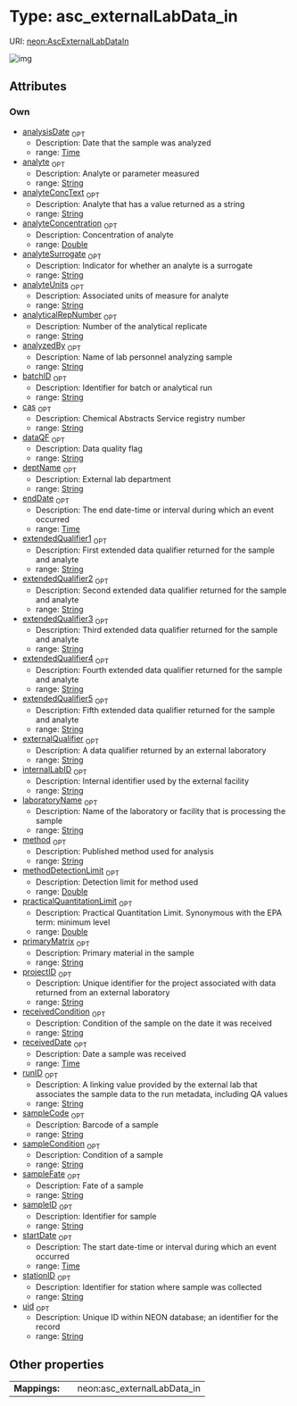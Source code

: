 
# Type: asc_externalLabData_in




URI: [neon:AscExternalLabDataIn](https://data.neonscience.org/AscExternalLabDataIn)


![img](http://yuml.me/diagram/nofunky;dir:TB/class/[AscExternalLabDataIn&#124;uid:string%20%3F;sampleID:string%20%3F;stationID:string%20%3F;startDate:time%20%3F;endDate:time%20%3F;laboratoryName:string%20%3F;internalLabID:string%20%3F;analyte:string%20%3F;method:string%20%3F;methodDetectionLimit:double%20%3F;analyteUnits:string%20%3F;receivedDate:time%20%3F;analysisDate:time%20%3F;analyzedBy:string%20%3F;primaryMatrix:string%20%3F;sampleFate:string%20%3F;sampleCode:string%20%3F;dataQF:string%20%3F;sampleCondition:string%20%3F;batchID:string%20%3F;analyticalRepNumber:string%20%3F;runID:string%20%3F;analyteConcentration:double%20%3F;receivedCondition:string%20%3F;analyteConcText:string%20%3F;analyteSurrogate:string%20%3F;cas:string%20%3F;deptName:string%20%3F;extendedQualifier1:string%20%3F;extendedQualifier2:string%20%3F;extendedQualifier3:string%20%3F;extendedQualifier4:string%20%3F;extendedQualifier5:string%20%3F;externalQualifier:string%20%3F;practicalQuantitationLimit:double%20%3F;projectID:string%20%3F])

## Attributes


### Own

 * [analysisDate](analysisDate.md)  <sub>OPT</sub>
    * Description: Date that the sample was analyzed
    * range: [Time](types/Time.md)
 * [analyte](analyte.md)  <sub>OPT</sub>
    * Description: Analyte or parameter measured
    * range: [String](types/String.md)
 * [analyteConcText](analyteConcText.md)  <sub>OPT</sub>
    * Description: Analyte that has a value returned as a string
    * range: [String](types/String.md)
 * [analyteConcentration](analyteConcentration.md)  <sub>OPT</sub>
    * Description: Concentration of analyte
    * range: [Double](types/Double.md)
 * [analyteSurrogate](analyteSurrogate.md)  <sub>OPT</sub>
    * Description: Indicator for whether an analyte is a surrogate
    * range: [String](types/String.md)
 * [analyteUnits](analyteUnits.md)  <sub>OPT</sub>
    * Description: Associated units of measure for analyte
    * range: [String](types/String.md)
 * [analyticalRepNumber](analyticalRepNumber.md)  <sub>OPT</sub>
    * Description: Number of the analytical replicate
    * range: [String](types/String.md)
 * [analyzedBy](analyzedBy.md)  <sub>OPT</sub>
    * Description: Name of lab personnel analyzing sample
    * range: [String](types/String.md)
 * [batchID](batchID.md)  <sub>OPT</sub>
    * Description: Identifier for batch or analytical run
    * range: [String](types/String.md)
 * [cas](cas.md)  <sub>OPT</sub>
    * Description: Chemical Abstracts Service registry number
    * range: [String](types/String.md)
 * [dataQF](dataQF.md)  <sub>OPT</sub>
    * Description: Data quality flag
    * range: [String](types/String.md)
 * [deptName](deptName.md)  <sub>OPT</sub>
    * Description: External lab department
    * range: [String](types/String.md)
 * [endDate](endDate.md)  <sub>OPT</sub>
    * Description: The end date-time or interval during which an event occurred
    * range: [Time](types/Time.md)
 * [extendedQualifier1](extendedQualifier1.md)  <sub>OPT</sub>
    * Description: First extended data qualifier returned for the sample and analyte
    * range: [String](types/String.md)
 * [extendedQualifier2](extendedQualifier2.md)  <sub>OPT</sub>
    * Description: Second extended data qualifier returned for the sample and analyte
    * range: [String](types/String.md)
 * [extendedQualifier3](extendedQualifier3.md)  <sub>OPT</sub>
    * Description: Third extended data qualifier returned for the sample and analyte
    * range: [String](types/String.md)
 * [extendedQualifier4](extendedQualifier4.md)  <sub>OPT</sub>
    * Description: Fourth extended data qualifier returned for the sample and analyte
    * range: [String](types/String.md)
 * [extendedQualifier5](extendedQualifier5.md)  <sub>OPT</sub>
    * Description: Fifth extended data qualifier returned for the sample and analyte
    * range: [String](types/String.md)
 * [externalQualifier](externalQualifier.md)  <sub>OPT</sub>
    * Description: A data qualifier returned by an external laboratory
    * range: [String](types/String.md)
 * [internalLabID](internalLabID.md)  <sub>OPT</sub>
    * Description: Internal identifier used by the external facility
    * range: [String](types/String.md)
 * [laboratoryName](laboratoryName.md)  <sub>OPT</sub>
    * Description: Name of the laboratory or facility that is processing the sample
    * range: [String](types/String.md)
 * [method](method.md)  <sub>OPT</sub>
    * Description: Published method used for analysis
    * range: [String](types/String.md)
 * [methodDetectionLimit](methodDetectionLimit.md)  <sub>OPT</sub>
    * Description: Detection limit for method used
    * range: [Double](types/Double.md)
 * [practicalQuantitationLimit](practicalQuantitationLimit.md)  <sub>OPT</sub>
    * Description: Practical Quantitation Limit.  Synonymous with the EPA term: minimum level
    * range: [Double](types/Double.md)
 * [primaryMatrix](primaryMatrix.md)  <sub>OPT</sub>
    * Description: Primary material in the sample
    * range: [String](types/String.md)
 * [projectID](projectID.md)  <sub>OPT</sub>
    * Description: Unique identifier for the project associated with data returned from an external laboratory
    * range: [String](types/String.md)
 * [receivedCondition](receivedCondition.md)  <sub>OPT</sub>
    * Description: Condition of the sample on the date it was received
    * range: [String](types/String.md)
 * [receivedDate](receivedDate.md)  <sub>OPT</sub>
    * Description: Date a sample was received
    * range: [Time](types/Time.md)
 * [runID](runID.md)  <sub>OPT</sub>
    * Description: A linking value provided by the external lab that associates the sample data to the run metadata, including QA values
    * range: [String](types/String.md)
 * [sampleCode](sampleCode.md)  <sub>OPT</sub>
    * Description: Barcode of a sample
    * range: [String](types/String.md)
 * [sampleCondition](sampleCondition.md)  <sub>OPT</sub>
    * Description: Condition of a sample
    * range: [String](types/String.md)
 * [sampleFate](sampleFate.md)  <sub>OPT</sub>
    * Description: Fate of a sample
    * range: [String](types/String.md)
 * [sampleID](sampleID.md)  <sub>OPT</sub>
    * Description: Identifier for sample
    * range: [String](types/String.md)
 * [startDate](startDate.md)  <sub>OPT</sub>
    * Description: The start date-time or interval during which an event occurred
    * range: [Time](types/Time.md)
 * [stationID](stationID.md)  <sub>OPT</sub>
    * Description: Identifier for station where sample was collected
    * range: [String](types/String.md)
 * [uid](uid.md)  <sub>OPT</sub>
    * Description: Unique ID within NEON database; an identifier for the record
    * range: [String](types/String.md)

## Other properties

|  |  |  |
| --- | --- | --- |
| **Mappings:** | | neon:asc_externalLabData_in |

